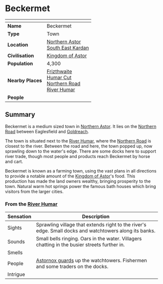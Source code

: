 # Beckermet

| []() | |
| --- | --- |
| **Name** | Beckermet |
| **Type** | Town |
| **Location** | [Northern Astor](../regions/northern-astor.md)<br>[South East Kardan](../regions/south-east-kardan.md) |
| **Civilisation** | [Kingdom of Astor](../../civilisations/kingdom-of-astor/kingdom-of-astor.md) |
| **Population** | 4,300 |
| **Nearby Places** | [Frizthwaite](../villages/frizthwaite.md)<br>[Humar Cut](../roads/humar-cut.md)<br>[Northern Road](../roads/northern-road.md)<br>[River Humar](../rivers-lakes/river-humar.md) |
| **People** | |

## Summary

Beckermet is a medium sized town in [Northern Astor](../regions/northern-astor.md). It lies on the [Northern Road](../roads/northern-road.md) between Eaglesfield and [Goldreach](../../civilisations/kingdom-of-astor/SETTLEMENTS/GOLDREACH/README.md).

The town is situated next to the [River Humar](../rivers-lakes/river-humar.md), where the [Northern Road](../roads/northern-road.md) is closest to the river. Between the road and here, the town popped up, now sprawling down to the water's edge. There are some docks here to support river trade, though most people and products reach Beckermet by horse and cart.

Beckermet is known as a farming town, using the vast plans in all directions to provide a notable amount of the [Kingdom of Astor](../../civilisations/kingdom-of-astor/kingdom-of-astor.md)'s food. This production has made the land owners wealthy, bringing prosperity to the town. Natural warm hot springs power the famous bath houses which bring visitors from the larger cities.

### From the [River Humar](../rivers-lakes/river-humar.md)

| Sensation | Description |
| ---- | --- |
| Sights | Sprawling village that extends right to the river's edge. Small docks and watchtowers along its banks. |
| Sounds | Small bells ringing. Oars in the water. Villagers chatting in the busier streets further in. |
| Smells | |
| People | [Astornox guards](../../organisations/astornox/ranks/astornox-guard.md) up the watchtowers. Fishermen and some traders on the docks. |
| Intrigue | |
